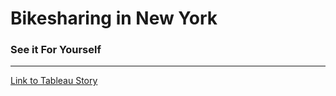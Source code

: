 # Bikesharing in New York




















### See it For Yourself
-----------------------------------
[Link to Tableau Story](https://public.tableau.com/app/profile/nathan.thomas.esch/viz/CitiBikeChallenge_16496177349530/CitiBikeData?publish=yes)
